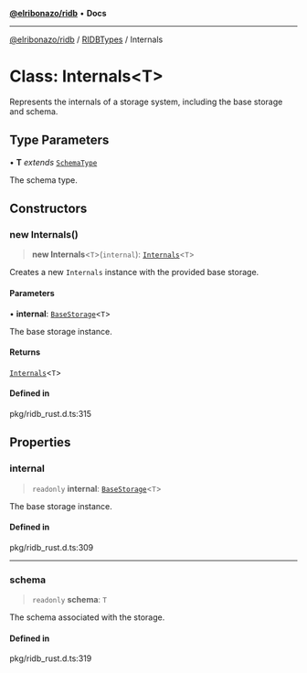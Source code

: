 [**@elribonazo/ridb**](../../../README.md) • **Docs**

***

[@elribonazo/ridb](../../../README.md) / [RIDBTypes](../README.md) / Internals

# Class: Internals\<T\>

Represents the internals of a storage system, including the base storage and schema.

## Type Parameters

• **T** *extends* [`SchemaType`](../type-aliases/SchemaType.md)

The schema type.

## Constructors

### new Internals()

> **new Internals**\<`T`\>(`internal`): [`Internals`](Internals.md)\<`T`\>

Creates a new `Internals` instance with the provided base storage.

#### Parameters

• **internal**: [`BaseStorage`](BaseStorage.md)\<`T`\>

The base storage instance.

#### Returns

[`Internals`](Internals.md)\<`T`\>

#### Defined in

pkg/ridb\_rust.d.ts:315

## Properties

### internal

> `readonly` **internal**: [`BaseStorage`](BaseStorage.md)\<`T`\>

The base storage instance.

#### Defined in

pkg/ridb\_rust.d.ts:309

***

### schema

> `readonly` **schema**: `T`

The schema associated with the storage.

#### Defined in

pkg/ridb\_rust.d.ts:319
